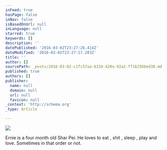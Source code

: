 ```yaml
---
inFeed: true
hasPage: false
inNav: false
isBasedOnUrl: null
inLanguage: null
starred: true
keywords: []
description: ''
datePublished: '2016-03-02T23:27:26.414Z'
dateModified: '2016-03-02T23:27:17.283Z'
title: ''
author: []
sourcePath: _posts/2016-03-02-c1fc57aa-8334-420a-92a2-ff16256bed38.md
published: true
authors: []
publisher:
  name: null
  domain: null
  url: null
  favicon: null
_context: 'http://schema.org'
_type: Article

---
```

![](https://the-grid-user-content.s3-us-west-2.amazonaws.com/631cdb23-b31b-43f7-b37a-96801e82f1af.jpg)

Ernie is a four month old Shar Pei. He loves to eat , shit , sleep , play and love. Sometimes in that order or not.
